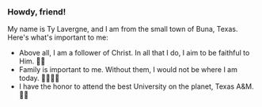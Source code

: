 ### Howdy, friend!

My name is Ty Lavergne, and I am from the small town of Buna, Texas. Here's what's important to me:

- Above all, I am a follower of Christ. In all that I do, I aim to be faithful to Him. 🙌🏻
- Family is important to me. Without them, I would not be where I am today. 👨‍👩‍👧‍👦
- I have the honor to attend the best University on the planet, Texas A&M. 👍🏻
